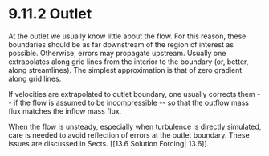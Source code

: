# 9.11.2 Outlet
At the outlet we usually know little about the flow.
For this reason, 
  these boundaries should be
  as far downstream of the region of interest as possible.
Otherwise, errors may propagate upstream.
Usually one extrapolates along grid lines
  from the interior to the boundary (or, better, along streamlines).
The simplest approximation is that of zero gradient along grid lines.

If velocities are extrapolated to outlet boundary,
  one usually corrects them 
  -- if the flow is assumed to be incompressible
  -- so that the outflow mass flux matches the inflow mass flux.

When the flow is unsteady, 
  especially when turbulence is directly simulated,
  care is needed to avoid reflection of errors at the outlet boundary.
These issues are discussed in Sects. [[13.6 Solution Forcing| 13.6]].